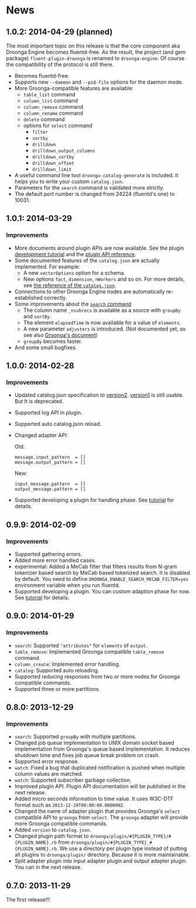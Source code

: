 # News

## 1.0.2: 2014-04-29 (planned)

The most important topic on this release is that the core component aka Droonga Engine becomes fluentd-free.
As the result, the project (and gem package) `fluent-plugin-droonga` is renamed to `droonga-engine`.
Of course the compatibility of the protocol is still there.

 * Becomes fluentd-free.
 * Supports new `--daemon` and `--pid-file` options for the daemon mode.
 * More Groonga-compatible features are available:
   * `table_list` command
   * `column_list` command
   * `column_remove` command
   * `column_rename` command
   * `delete` command
   * options for `select` command
     * `filter`
     * `sortby`
     * `drilldown`
     * `drilldown_output_columns`
     * `drilldown_sortby`
     * `drilldown_offset`
     * `drilldown_limit`
 * A useful command line tool `droonga-catalog-generate` is included.
   It helps you to write your custom `catalog.json`.
 * Parameters for the `search` command is validated more strictly.
 * The default port number is changed from 24224 (fluentd's one) to 10031.

## 1.0.1: 2014-03-29

### Improvements

  * More documents around plugin APIs are now available.
    See the plugin [development tutorial](http://droonga.org/tutorial/plugin-development/) and the [plugin API reference](http://droonga.org/reference/plugin/).
  * Some documented features of the `catalog.json` are actually implemented.
    For example:
    * A new `vectorOptions` option for a schema.
    * New options `fact`, `dimension`, `nWorkers` and so on.
    For more details, see [the reference of the `catalog.json`](http://droonga.org/reference/catalog/).
  * Connections to other Droonga Engine nodes are automatically re-established correctly.
  * Some improvements about the [`search` command](http://droonga.org/reference/commands/search/)
    * The column name `_nsubrecs` is available as a source with `groupBy` and `sortBy`.
    * The element `elapsedTime` is now available for a value of `elements`.
    * A new parameter `adjusters` is introduced. (Not documented yet, so see also [Groonga's document](http://groonga.org/docs/reference/commands/select.html#select-adjuster))
    * `groupBy` becomes faster.
  * And some small bugfixes.

## 1.0.0: 2014-02-28

### Improvements

  * Updated catalog.json specification to
    [version2](http://droonga.org/reference/catalog/version2/).
    [version1](http://droonga.org/reference/catalog/version1/) is
    still usable. But It is deprecated.
  * Supported log API in plugin.
  * Supported auto catalog.json reload.
  * Changed adapter API:

    Old:

        message.input_pattern  = []
        message.output_pattern = []

    New:

        input_message.pattern  = []
        output_message.pattern = []

  * Supported developing a plugin for handling phase.
    See [tutorial](http://droonga.org/tutorial/plugin-development/handler/)
    for details.

## 0.9.9: 2014-02-09

### Improvements

  * Supported gathering errors.
  * Added more error handled cases.
  * experimental: Added a MeCab filter that filters results from
    N-gram tokenizer based search by MeCab based tokenized search. It
    is disabled by default. You need to define
    `DROONGA_ENABLE_SEARCH_MECAB_FILTER=yes` environment variable when
    you run fluentd.
  * Supported developing a plugin. You can custom adaption phase for now.
    See [tutorial](http://droonga.org/tutorial/plugin-development/) for details.

## 0.9.0: 2014-01-29

### Improvements

  * `search`: Supported `"attributes"` for `elements` of `output`.
  * `table_remove`: Implemented Groonga compatible `table_remove`
    command.
  * `column_create`: Implemented error handling.
  * `catalog`: Supported auto reloading.
  * Supported reducing responses from two or more nodes for Groonga
    compatible commands.
  * Supported three or more partitions.

## 0.8.0: 2013-12-29

### Improvements

  * `search`: Supported `groupBy` with multiple partitions.
  * Changed job queue implementation to UNIX domain socket based
    implementation from Groonga's queue based implementation. It
    reduces shutdown time and fixes job queue break problem on
    crash.
  * Supported error response.
  * `watch`: Fixed a bug that duplicated notification is pushed when
    multiple column values are matched.
  * `watch`: Supported subscriber garbage collection.
  * Improved plugin API. Plugin API documentation will be published
    in the next release.
  * Added micro seconds information to time value. It uses W3C-DTF format
    such as `2013-12-29T00:00:00.000000Z`.
  * Changed the name of adapter plugin that provides Groonga's `select`
    compatible API to `groonga` from `select`. The `groonga` adapter will
    provide more Groonga compatible commands.
  * Added `version` to `catalog.json`.
  * Changed plugin path format to
    `droonga/plugin/#{PLUGIN_TYPE}/#{PLUGIN_NAME}.rb` from
    `droonga/plugin/#{PLUGIN_TYPE}_#{PLUGIN_NAME}.rb`. We use a
    directory per plugin type instead of putting all plugins to
    `droonga/plugin/` directory. Because it is more maintainable.
  * Split adapter plugin into input adapter plugin and output adapter
    plugin. You can in the next release.

## 0.7.0: 2013-11-29

The first release!!!
